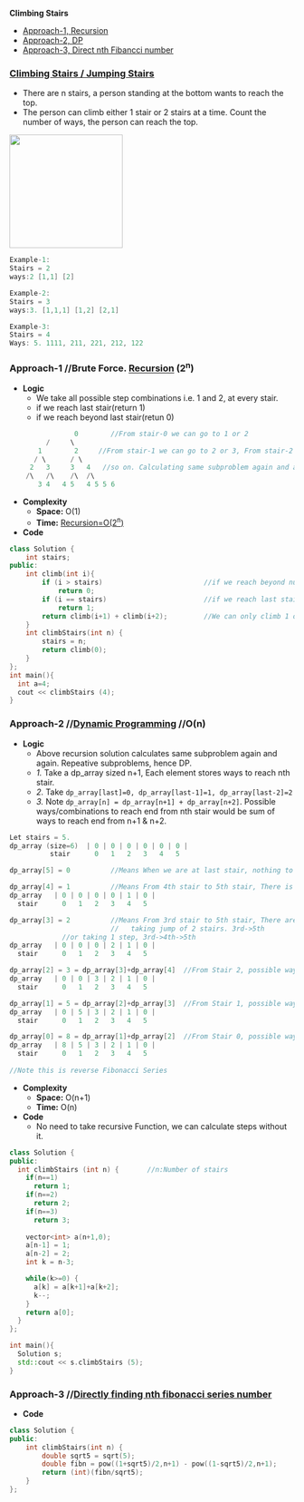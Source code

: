 **Climbing Stairs**
- [Approach-1, Recursion](#a1)
- [Approach-2, DP](#a2)
- [Approach-3, Direct nth Fibancci number](#a3)


### [Climbing Stairs / Jumping Stairs](https://leetcode.com/problems/climbing-stairs/)
- There are n stairs, a person standing at the bottom wants to reach the top. 
- The person can climb either 1 stair or 2 stairs at a time. Count the number of ways, the person can reach the top.
<img src=https://media.geeksforgeeks.org/wp-content/uploads/nth-stair.png width=200/>

```c
Example-1:
Stairs = 2
ways:2 [1,1] [2]

Example-2:
Stairs = 3
ways:3. [1,1,1] [1,2] [2,1] 

Example-3:
Stairs = 4
Ways: 5. 1111, 211, 221, 212, 122
```
<a name=a1></a>
### Approach-1  //Brute Force. [Recursion](/DS_Questions/Algorithms)   (2<sup>n</sup>)
- **Logic**
  - We take all possible step combinations i.e. 1 and 2, at every stair.
  - if we reach last stair(return 1)
  - if we reach beyond last stair(retun 0)
```c
                0        //From stair-0 we can go to 1 or 2
	     /     \
	   1        2     //From stair-1 we can go to 2 or 3, From stair-2 we can go to 3 or 4.
	  / \      / \
	 2   3     3   4   //so on. Calculating same subproblem again and again.
	/\   /\    /\  /\
       3 4   4 5   4 5 5 6
```
- **Complexity**
  - **Space:** O(1)
  - **Time:** [Recursion=O(2<sup>n</sup>)](/DS_Questions)
- **Code**
```c++
class Solution {
    int stairs;
public:
    int climb(int i){
        if (i > stairs)                         //if we reach beyond number of stairs,return 0
            return 0;
        if (i == stairs)                        //if we reach last stair return 1
            return 1;
        return climb(i+1) + climb(i+2);         //We can only climb 1 or 2 steps
    }
    int climbStairs(int n) {
        stairs = n;
        return climb(0);
    }
};
int main(){
  int a=4;
  cout << climbStairs (4);
}
```
<a name=a2></a>
### Approach-2  //[Dynamic Programming](/DS_Questions/Algorithms)   //O(n)
- **Logic**
  - Above recursion solution calculates same subproblem again and again. Repeative subproblems, hence DP.
  - *1.* Take a dp_array sized n+1, Each element stores ways to reach nth stair.
  - _2._ Take `dp_array[last]=0, dp_array[last-1]=1, dp_array[last-2]=2`
  - _3._ Note `dp_array[n] = dp_array[n+1] + dp_array[n+2]`. Possible ways/combinations to reach end from nth stair would be sum of ways to reach end from n+1 & n+2.
```c
Let stairs = 5.
dp_array (size=6)  | 0 | 0 | 0 | 0 | 0 | 0 |
          stair      0   1   2   3   4   5

dp_array[5] = 0          //Means When we are at last stair, nothing to do. No jumps required.

dp_array[4] = 1          //Means From 4th stair to 5th stair, There is only 1 way, ie taking 1 step
dp_array   | 0 | 0 | 0 | 0 | 1 | 0 |
  stair      0   1   2   3   4   5

dp_array[3] = 2          //Means From 3rd stair to 5th stair, There are 2 ways 
                         //   taking jump of 2 stairs. 3rd->5th
			 //or taking 1 step, 3rd->4th->5th
dp_array   | 0 | 0 | 0 | 2 | 1 | 0 |
  stair      0   1   2   3   4   5

dp_array[2] = 3 = dp_array[3]+dp_array[4]  //From Stair 2, possible ways will be sum of possible ways from stair=3 + Stair=4
dp_array   | 0 | 0 | 3 | 2 | 1 | 0 |
  stair      0   1   2   3   4   5

dp_array[1] = 5 = dp_array[2]+dp_array[3]  //From Stair 1, possible ways will be sum of possible ways from stair=2 + Stair=3
dp_array   | 0 | 5 | 3 | 2 | 1 | 0 |
  stair      0   1   2   3   4   5

dp_array[0] = 8 = dp_array[1]+dp_array[2]  //From Stair 0, possible ways will be sum of possible ways from stair=1 + Stair=2
dp_array   | 8 | 5 | 3 | 2 | 1 | 0 |
  stair      0   1   2   3   4   5
  
//Note this is reverse Fibonacci Series  
```
- **Complexity**
  - **Space:** O(n+1)
  - **Time:** O(n)
- **Code**
  - No need to take recursive Function, we can calculate steps without it.
```c++
class Solution {
public:
  int climbStairs (int n) {       //n:Number of stairs
    if(n==1)
      return 1;
    if(n==2)
      return 2;
    if(n==3)
      return 3;
	
    vector<int> a(n+1,0);
    a[n-1] = 1;
    a[n-2] = 2;
    int k = n-3;

    while(k>=0) {
      a[k] = a[k+1]+a[k+2];
      k--;
    }
    return a[0];
  }
};

int main(){
  Solution s;
  std::cout << s.climbStairs (5);
}
```
<a name=a3></a>
### Approach-3  //[Directly finding nth fibonacci series number](/DS_Questions/Algorithms/Dynamic_Programming)
- **Code**
```c++
class Solution {
public:
    int climbStairs(int n) {
        double sqrt5 = sqrt(5);
        double fibn = pow((1+sqrt5)/2,n+1) - pow((1-sqrt5)/2,n+1);
        return (int)(fibn/sqrt5);
    }
};
```
